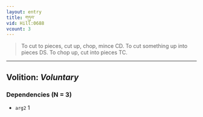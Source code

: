 ```yaml
---
layout: entry
title: གཏུབ་
vid: Hill:0688
vcount: 3
---
```

> To cut to pieces, cut up, chop, mince CD\. To cut something up into pieces DS\. To chop up, cut into pieces TC\.

---
Volition: _Voluntary_
---

### Dependencies (N = 3)
* `arg2` 1
